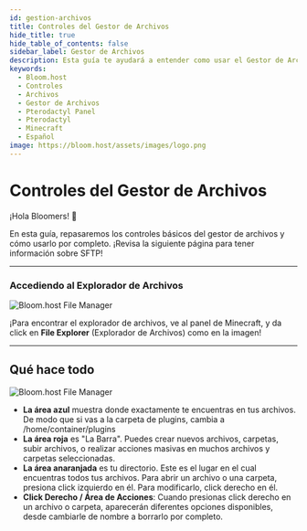 ```yaml
---
id: gestion-archivos
title: Controles del Gestor de Archivos
hide_title: true
hide_table_of_contents: false
sidebar_label: Gestor de Archivos
description: Esta guía te ayudará a entender como usar el Gestor de Archivos en tu navegador.
keywords:
  - Bloom.host
  - Controles
  - Archivos
  - Gestor de Archivos
  - Pterodactyl Panel
  - Pterodactyl
  - Minecraft
  - Español
image: https://bloom.host/assets/images/logo.png
---
```


# Controles del Gestor de Archivos

¡Hola Bloomers! 👋

En esta guía, repasaremos los controles básicos del gestor de archivos y cómo usarlo por completo. ¡Revisa la siguiente página para tener información sobre SFTP!

---

### Accediendo al Explorador de Archivos


![Bloom.host File Manager](../../../../../static/img/file-manager-controls/filemanager1.png)


¡Para encontrar el explorador de archivos, ve al panel de Minecraft, y da click en **File Explorer** (Explorador de Archivos) como en la imagen!

---

## Qué hace todo

![Bloom.host File Manager](../../../../../static/img/file-manager-controls/filemanager2.png)

- **La área azul** muestra donde exactamente te encuentras en tus archivos. De modo que si vas a la carpeta de plugins, cambia a /home/container/plugins
- **La área roja** es "La Barra". Puedes crear nuevos archivos, carpetas, subir archivos, o realizar acciones masivas en muchos archivos y carpetas seleccionadas. 
- **La área anaranjada** es tu directorio. Este es el lugar en el cual encuentras todos tus archivos. Para abrir un archivo o una carpeta, presiona click izquierdo en él. Para modificarlo, click derecho en él.
- **Click Derecho / Área de Acciones**: Cuando presionas click derecho en un archivo o carpeta, aparecerán diferentes opciones disponibles, desde cambiarle de nombre a borrarlo por completo. 
